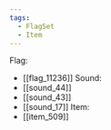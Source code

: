 ```yaml
---
tags:
  - FlagSet
  - Item
---
```

Flag:
- [[flag_11236]]
Sound:
- [[sound_44]]
- [[sound_43]]
- [[sound_17]]
Item:
- [[item_509]]

